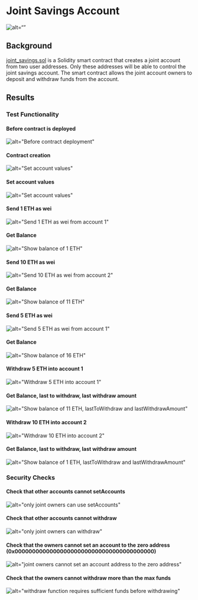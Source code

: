 # Joint Savings Account

![alt=“”](image/20-5-challenge-image.png)

## Background

[joint_savings.sol](src/joint_savings.sol) is a Solidity smart contract that creates a joint account from two user addresses.
Only these addresses will be able to control the joint savings account.
The smart contract allows the joint account owners to deposit and withdraw funds from the account.

## Results

### Test Functionality

#### Before contract is deployed

![alt="Before contract deployment"](Execution_Results/00_before_contract_creation.png)

#### Contract creation

![alt="Set account values"](Execution_Results/01_contract_deployed.png)

#### Set account values

![alt="Set account values"](Execution_Results/02_setAccounts.png)

#### Send 1 ETH as wei

![alt="Send 1 ETH as wei from account 1"](Execution_Results/03_deposit_1_ETH_from_account1.png)

#### Get Balance

![alt="Show balance of 1 ETH"](Execution_Results/04_balance_1_ETH.png)

#### Send 10 ETH as wei

![alt="Send 10 ETH as wei from account 2"](Execution_Results/05_deposit_10_ETH_from_account2.png)

#### Get Balance

![alt="Show balance of 11 ETH"](Execution_Results/06_balance_11_ETH.png)

#### Send 5 ETH as wei

![alt="Send 5 ETH as wei from account 1"](Execution_Results/07_deposit_5_ETH_from_account1.png)

#### Get Balance

![alt="Show balance of 16 ETH"](Execution_Results/08_balance_16_ETH.png)

####  Withdraw 5 ETH into account 1

![alt="Withdraw 5 ETH into account 1"](Execution_Results/09_withdraw_5_ETH_to_account1.png)

####  Get Balance, last to withdraw, last withdraw amount

![alt="Show balance of 11 ETH, lastToWithdraw and lastWithdrawAmount"](Execution_Results/10_balance_11_ETH_and_last_withdraw.png)

#### Withdraw 10 ETH into account 2

![alt="Withdraw 10 ETH into account 2"](Execution_Results/11_withdraw_10_ETH_to_account2.png)

#### Get Balance, last to withdraw, last withdraw amount

![alt="Show balance of 1 ETH, lastToWithdraw and lastWithdrawAmount"](Execution_Results/12_balance_1_ETH_last_withdraw.png)


### Security Checks

#### Check that other accounts cannot setAccounts

![alt="only joint owners can use setAccounts"](Execution_Results/13_setAccounts_permissions.png)

#### Check that other accounts cannot withdraw

![alt="only joint owners can withdraw"](Execution_Results/14_withdraw_permissions.png)

#### Check that the owners cannot set an account to the zero address (0x0000000000000000000000000000000000000000)

![alt="joint owners cannot set an account address to the zero address"](Execution_Results/15_zero_address.png)

#### Check that the owners cannot withdraw more than the max funds

![alt="withdraw function requires sufficient funds before withdrawing"](Execution_Results/16_insufficient_funds.png)
